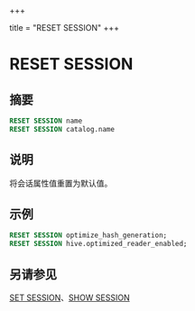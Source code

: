 +++

title = "RESET SESSION"
+++

# RESET SESSION

## 摘要

``` sql
RESET SESSION name
RESET SESSION catalog.name
```

## 说明

将会话属性值重置为默认值。

## 示例

``` sql
RESET SESSION optimize_hash_generation;
RESET SESSION hive.optimized_reader_enabled;
```

## 另请参见

[SET SESSION](./set-session.html)、[SHOW SESSION](./show-session.html)
